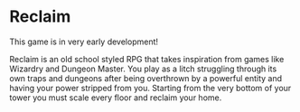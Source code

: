 
# Reclaim

This game is in very early development!

Reclaim is an old school styled RPG that takes inspiration from games like Wizardry and Dungeon Master. You play as a litch struggling through its own traps and dungeons after being overthrown by a powerful entity and having your power stripped from you. Starting from the very bottom of your tower you must scale every floor and reclaim your home.

